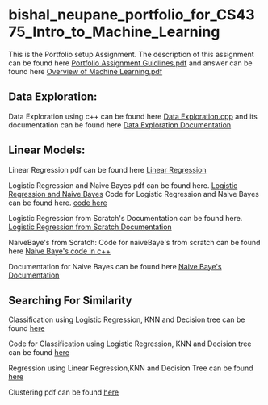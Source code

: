 # bishal_neupane_portfolio_for_CS4375_Intro_to_Machine_Learning
This is the Portfolio setup Assignment.
The description of this assignment can be found here [Portfolio Assignment Guidlines.pdf](https://github.com/BishalTx/bishal_neupane_portfolio_for_CS4375_Intro_to_Machine_Learning/blob/main/Portfolio%20Assignment%20Guidlines.pdf) and answer can be found here [Overview of Machine Learning.pdf](https://github.com/BishalTx/bishal_neupane_portfolio_for_CS4375_Intro_to_Machine_Learning/blob/main/Overview%20of%20Machine%20Learning.pdf)

## Data Exploration: 
Data Exploration using c++ can be found here [Data Exploration.cpp](https://github.com/BishalTx/bishal_neupane_portfolio_for_CS4375_Intro_to_Machine_Learning/blob/main/Data%20Exploration.cpp) and its documentation can be found here  [Data Exploration Documentation](https://github.com/BishalTx/bishal_neupane_portfolio_for_CS4375_Intro_to_Machine_Learning/blob/main/Data%20Exploration%20documentation%20c%2B%2B%20updated.pdf)

## Linear Models:
Linear Regression pdf can be found here [Linear Regression](https://github.com/BishalTx/bishal_neupane_portfolio_for_CS4375_Intro_to_Machine_Learning/blob/main/RegressionTemp.pdf)

Logistic Regression and Naive Bayes pdf can be found here. [Logistic Regression and Naive Bayes](https://github.com/BishalTx/bishal_neupane_portfolio_for_CS4375_Intro_to_Machine_Learning/blob/main/Updated_Logistic-and-Naive.pdf)
Code for Logistic Regression and Naive Bayes can be found here. [code here](https://github.com/BishalTx/bishal_neupane_portfolio_for_CS4375_Intro_to_Machine_Learning/commit/0ac9a9a1803a85e03c89b406db7aef8990217189) 

Logistic Regression from Scratch's Documentation can be found here. [Logistic Regression from Scratch Documentation](https://github.com/BishalTx/bishal_neupane_portfolio_for_CS4375_Intro_to_Machine_Learning/blob/main/AssignmentMLLogistic.pdf) 

NaiveBaye's from Scratch:
Code for naiveBaye's from scratch can be found here [Naive Baye's code in c++](https://github.com/BishalTx/bishal_neupane_portfolio_for_CS4375_Intro_to_Machine_Learning/blob/main/Naive%20Baye's%20from%20Scratch.cpp)

Documentation for Naive Bayes can be found here [Naive Baye's Documentation](https://github.com/BishalTx/bishal_neupane_portfolio_for_CS4375_Intro_to_Machine_Learning/blob/main/Upated%20Na%C3%AFve%20Baye%20from%20scratch%20c%2B%2B.pdf)

## Searching For Similarity
Classification using Logistic Regression, KNN and Decision tree can be found [here](https://github.com/BishalTx/bishal_neupane_portfolio_for_CS4375_Intro_to_Machine_Learning/blob/main/Updated-Classification-using-Logistic-Regression%2C-KNN-and-Decision-Tree.pdf)

Code for Classification using Logistic Regression, KNN and Decision tree can be found [here](https://github.com/BishalTx/bishal_neupane_portfolio_for_CS4375_Intro_to_Machine_Learning/blob/main/Updated%20Classification%20using%20Logistic%20Regression%2C%20KNN%20and%20Decision%20Tree.Rmd)

Regression using Linear Regression,KNN and Decision Tree can be found [here](https://github.com/BishalTx/bishal_neupane_portfolio_for_CS4375_Intro_to_Machine_Learning/commit/14f86d1f25a81cf9746439ded79620ccb1428a31)

Clustering pdf can be found [here](https://github.com/BishalTx/bishal_neupane_portfolio_for_CS4375_Intro_to_Machine_Learning/blob/main/Clustering.pdf)
